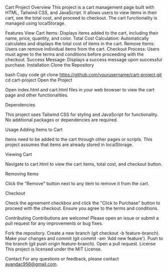Cart Project Overview This project is a cart management page built with HTML, Tailwind CSS, and JavaScript. It allows users to view items in their cart, see the total cost, and proceed to checkout. The cart functionality is managed using localStorage.

Features View Cart Items: Displays items added to the cart, including their name, price, quantity, and color. Total Cost Calculation: Automatically calculates and displays the total cost of items in the cart. Remove Items: Users can remove individual items from the cart. Checkout Process: Users must agree to the terms and conditions before proceeding with the checkout. Success Message: Displays a success message upon successful purchase. Installation Clone the Repository

bash Copy code git clone https://github.com/yourusername/cart-project.git cd cart-project Open the Project

Open index.html and cart.html files in your web browser to view the cart page and other functionalities.

Dependencies

This project uses Tailwind CSS for styling and JavaScript for functionality. No additional packages or dependencies are required.

Usage Adding Items to Cart

Items need to be added to the cart through other pages or scripts. This project assumes that items are already stored in localStorage.

Viewing Cart

Navigate to cart.html to view the cart items, total cost, and checkout button.

Removing Items

Click the "Remove" button next to any item to remove it from the cart.

Checkout

Check the agreement checkbox and click the "Click to Purchase" button to proceed with the checkout. Ensure you agree to the terms and conditions.

Contributing Contributions are welcome! Please open an issue or submit a pull request for any improvements or bug fixes.

Fork the repository. Create a new branch (git checkout -b feature-branch). Make your changes and commit (git commit -am 'Add new feature'). Push to the branch (git push origin feature-branch). Open a pull request. License This project is licensed under the MIT License.

Contact For any questions or feedback, please contact ayandac956@gmail.com.
